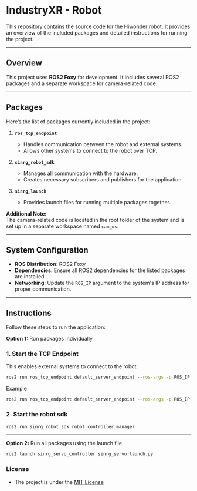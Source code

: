 # **IndustryXR - Robot**

This repository contains the source code for the Hiwonder robot. It provides an overview of the included packages and detailed instructions for running the project.  

---

## **Overview**

This project uses **ROS2 Foxy** for development. It includes several ROS2 packages and a separate workspace for camera-related code.  

---

## **Packages**

Here’s the list of packages currently included in the project:  

1. **`ros_tcp_endpoint`**  
   - Handles communication between the robot and external systems.  
   - Allows other systems to connect to the robot over TCP.  

2. **`sinrg_robot_sdk`**  
   - Manages all communication with the hardware.  
   - Creates necessary subscribers and publishers for the application.  

3. **`sinrg_launch`**  
   - Provides launch files for running multiple packages together.  

**Additional Note:**  
The camera-related code is located in the root folder of the system and is set up in a separate workspace named `cam_ws`.  

---

## **System Configuration**

- **ROS Distribution**: ROS2 Foxy  
- **Dependencies**: Ensure all ROS2 dependencies for the listed packages are installed.  
- **Networking**: Update the `ROS_IP` argument to the system's IP address for proper communication.  

---

## **Instructions**

Follow these steps to run the application:  

**Option 1:** Run packages individually 

### **1. Start the TCP Endpoint**  
This enables external systems to connect to the robot.  

```bash
ros2 run ros_tcp_endpoint default_server_endpoint --ros-args -p ROS_IP:=<YOUR_SYSTEM_IP>
```

Example
```bash
ros2 run ros_tcp_endpoint default_server_endpoint --ros-args -p ROS_IP:=10.188.58.100
```
### **2. Start the robot sdk**
```bash
ros2 run sinrg_robot_sdk robot_controller_manager
```

---

**Option 2:** Run all packages using the launch file

```bash
ros2 launch sinrg_servo_controller sinrg_servo.launch.py
```


### License

- The project is under the [MIT License](LICENSE)